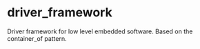 # driver_framework
Driver framework for low level embedded software. Based on the container_of pattern.
